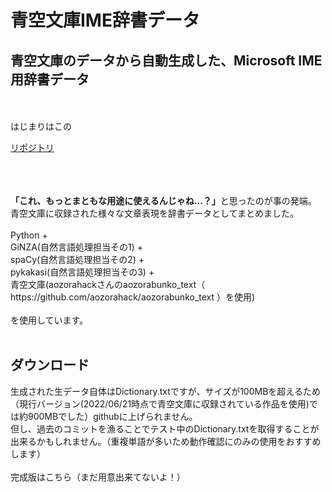 <h1>青空文庫IME辞書データ</h1>
<h2>青空文庫のデータから自動生成した、Microsoft IME用辞書データ</h2>
<br>
<br>
はじまりはこの

[リポジトリ](https://github.com/taksas/GOJI_Trapper)

<br>
<br>

<br>
<strong>「これ、もっとまともな用途に使えるんじゃね…？」</strong>と思ったのが事の発端。
<br>
青空文庫に収録された様々な文章表現を辞書データとしてまとめました。
<br>
<br>
Python + <br>GiNZA(自然言語処理担当その1) + <br>spaCy(自然言語処理担当その2) + <br>pykakasi(自然言語処理担当その3) + <br>青空文庫(aozorahackさんのaozorabunko_text（ https://github.com/aozorahack/aozorabunko_text ）を使用) <br><br>を使用しています。
<br>
<br>
<h2>ダウンロード</h2>
生成された生データ自体はDictionary.txtですが、サイズが100MBを超えるため（現行バージョン(2022/06/21時点で青空文庫に収録されている作品を使用)では約900MBでした）githubに上げられません。
<br>
但し、過去のコミットを漁ることでテスト中のDictionary.txtを取得することが出来るかもしれません。（重複単語が多いため動作確認にのみの使用をおすすめします）
<br>
<br>
完成版はこちら（まだ用意出来てないよ！）
